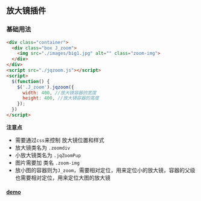 ## 放大镜插件

### 基础用法

```html
<div class="container">
  <div class="box J_zoom">
    <img src="./images/big1.jpg" alt="" class="zoom-img">
  </div>
</div>
<script src="./jqzoom.js"></script>
<script>
  $(function() {
    $('.J_zoom').jqzoom({
      width: 400, //放大镜容器的宽度
      height: 400, //放大镜容器的高度
    });
  })
</script>
```

**注意点**

- 需要通过`css`来控制 放大镜位置和样式
- 放大镜类名为 `.zoomdiv` 
- 小放大镜类名为 `.jqZoomPup`
- 图片需要加 类名 `.zoom-img`
- 放小图的容器则为`J_zoom`，需要相对定位，用来定位小的放大镜，容器的父级也需要相对定位，用来定位大图的放大镜



#### [demo](https://htmlpreview.github.io/?https://github.com/liangjiayu/jqzoomhttps://github.com/liangjiayu/jqzoom/blob/master/index.html)


